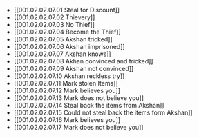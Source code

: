 - [[001.02.02.07.01 Steal for Discount]]
- [[001.02.02.07.02 Thievery]]
- [[001.02.02.07.03 No Thief]]
- [[001.02.02.07.04 Become the Thief]]
- [[001.02.02.07.05 Akshan tricked]]
- [[001.02.02.07.06 Akshan imprisoned]]
- [[001.02.02.07.07 Akshan knows]]
- [[001.02.02.07.08 Akhan convinced and tricked]]
- [[001.02.02.07.09 Akshan not convinced]]
- [[001.02.02.07.10 Akshan reckless try]]
- [[001.02.02.07.11 Mark stolen Items]]
- [[001.02.02.07.12 Mark believes you]]
- [[001.02.02.07.13 Mark does not believe you]]
- [[001.02.02.07.14 Steal back the items from Akshan]]
- [[001.02.02.07.15 Could not steal back the items form Akshan]]
- [[001.02.02.07.16 Mark believes you]]
- [[001.02.02.07.17 Mark does not believe you]]